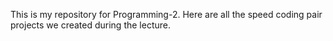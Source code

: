 This is my repository for Programming-2. Here are all the speed coding pair projects we created during the lecture.
